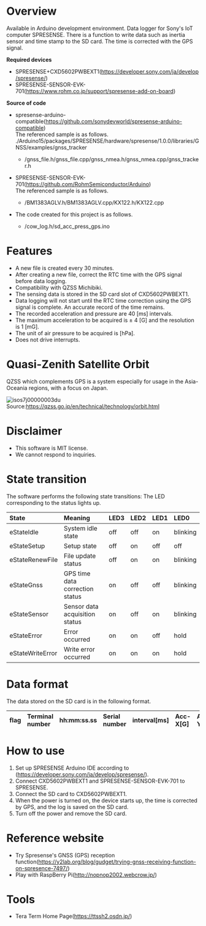 # Overview
Available in Arduino development environment.
Data logger for Sony's IoT computer SPRESENSE.
There is a function to write data such as inertia sensor and time stamp to the SD card.
The time is corrected with the GPS signal.

**Required devices**
* SPRESENSE+CXD5602PWBEXT1(https://developer.sony.com/ja/develop/spresense/)
* SPRESENSE-SENSOR-EVK-701(https://www.rohm.co.jp/support/spresense-add-on-board)

**Source of code**
* spresense-arduino-compatible(https://github.com/sonydevworld/spresense-arduino-compatible)  
The referenced sample is as follows.  
./Arduino15/packages/SPRESENSE/hardware/spresense/1.0.0/libraries/GNSS/examples/gnss_tracker  
  * /gnss_file.h/gnss_file.cpp/gnss_nmea.h/gnss_nmea.cpp/gnss_tracker.h

* SPRESENSE-SENSOR-EVK-701(https://github.com/RohmSemiconductor/Arduino)  
The referenced sample is as follows.  
  * /BM1383AGLV.h/BM1383AGLV.cpp/KX122.h/KX122.cpp

* The code created for this project is as follows.  
  * /cow_log.h/sd_acc_press_gps.ino

# Features
* A new file is created every 30 minutes.
* After creating a new file, correct the RTC time with the GPS signal before data logging.
* Compatibility with QZSS Michibiki.
* The sensing data is stored in the SD card slot of CXD5602PWBEXT1.
* Data logging will not start until the RTC time correction using the GPS signal is complete. An accurate record of the time remains.
* The recorded acceleration and pressure are 40 [ms] intervals.
* The maximum acceleration to be acquired is ± 4 [G] and the resolution is 1 [mG].
* The unit of air pressure to be acquired is [hPa].
* Does not drive interrupts.

# Quasi-Zenith Satellite Orbit
QZSS which complements GPS is a system especially for usage in the Asia-Oceania regions, with a focus on Japan.

![isos7j00000003du](https://user-images.githubusercontent.com/49668780/66568620-ca238480-eba4-11e9-9387-fcfcd4ab10a6.jpg)
Source:https://qzss.go.jp/en/technical/technology/orbit.html

# Disclaimer
* This software is MIT license.
* We cannot respond to inquiries.

# State transition
The software performs the following state transitions: The LED corresponding to the status lights up.  

| State | Meaning | LED3 | LED2 | LED1 | LED0 |
|:---|:---|:---|:---|:---|:---|
| eStateIdle | System idle state | off | off | on | blinking |
| eStateSetup | Setup state | off | on | off | off |
| eStateRenewFile | File update status | off | on | on | blinking |
| eStateGnss | GPS time data correction status | on | off | off | blinking |
| eStateSensor | Sensor data acquisition status | on | off | on | blinking |
| eStateError | Error occurred | on | on | off | hold |
| eStateWriteError | Write error occurred | on | on | on | hold |

# Data format
The data stored on the SD card is in the following format.  

| flag | Terminal number | hh:mm:ss.ss | Serial number | interval[ms] | Acc-X[G] | Acc-Y[G] | Acc-Z[G] | Barometric pressure[hPa] |
|:---|:---|:---|:---|:---|:---|:---|:---|:---|

# How to use
1. Set up SPRESENSE Arduino IDE according to (https://developer.sony.com/ja/develop/spresense/).  
1. Connect CXD5602PWBEXT1 and SPRESENSE-SENSOR-EVK-701 to SPRESENSE.  
1. Connect the SD card to CXD5602PWBEXT1.  
1. When the power is turned on, the device starts up, the time is corrected by GPS, and the log is saved on the SD card.  
1. Turn off the power and remove the SD card.  

# Reference website
* Try Spresense's GNSS (GPS) reception function(https://y2lab.org/blog/gudget/trying-gnss-receiving-function-on-spresence-7497/)
* Play with RaspBerry Pi(http://nopnop2002.webcrow.jp/)

# Tools
* Tera Term Home Page(https://ttssh2.osdn.jp/)
